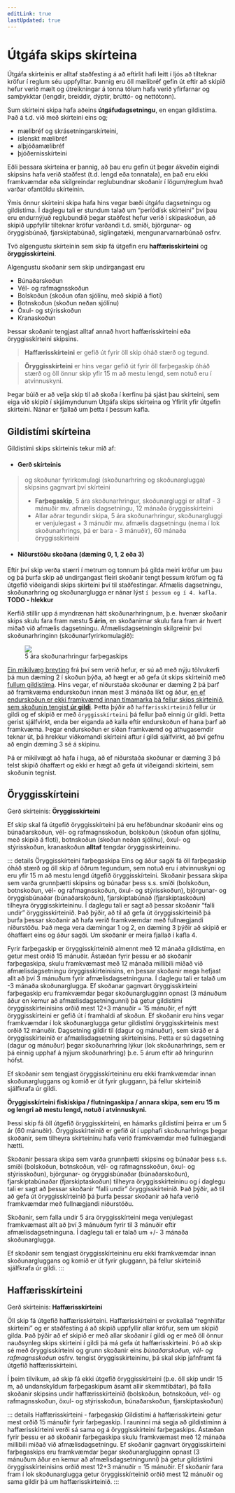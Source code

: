 ```yaml
---
editLink: true
lastUpdated: true
---
```


# Útgáfa skips skírteina

<!-- [[toc]] -->
<!-- ### Title <Badge type="info">custom element</Badge>


{{ 1 + 1 }}

<script setup>
import { ref } from 'vue'

const count = ref(0)
</script>

## Markdown Content

The count is: {{ count }}

<button :class="$style.button" @click="count++">Increment</button>

<style module>
.button {
  color: red;
  font-weight: bold;
}
</style> -->

Útgáfa skírteinis er alltaf staðfesting á að eftirlit hafi leitt í ljós að tilteknar kröfur í reglum séu uppfylltar. Þannig eru öll mælibréf gefin út eftir að skipið hefur verið mælt og útreikningar á tonna tölum hafa verið yfirfarnar og samþykktar (lengdir, breiddir, dýptir, brúttó- og nettótonn).

Sum skírteini skipa hafa aðeins **útgáfudagsetningu**, en engan gildistíma. Það á t.d. við með skírteini eins og;
- mælibréf og skrásetningarskírteini, 
- íslenskt mælibréf
- alþjóðamælibréf
- þjóðernisskírteini 

Eðli þessara skírteina er þannig, að þau eru gefin út þegar ákveðin eigindi skipsins hafa verið staðfest (t.d. lengd eða tonnatala), en það eru ekki framkvæmdar eða skilgreindar reglubundnar skoðanir í lögum/reglum hvað varðar ofantöldu skírteinin.

<!-- ![](images/yfirlit-1416.png) -->

<!-- <figure>
  <img src='images/yfirlit-1416.png'>
  <figcaption>Nauðsynleg skírteini skips</figcaption>
</figure> -->

Ýmis önnur skírteini skipa hafa hins vegar bæði útgáfu dagsetningu og gildistíma.  Í daglegu tali er stundum talað um “períódísk skírteini” því þau eru endurnýjuð reglubundið þegar staðfest hefur verið í skipaskoðun, að skipið uppfyllir tilteknar kröfur varðandi t.d. smíði, björgunar- og öryggisbúnað, fjarskiptabúnað, siglingatæki, mengunarvarnarbúnað osfrv. 

Tvö algengustu skírteinin sem skip fá útgefin eru **haffærisskírteini** og **öryggisskírteini**.

Algengustu skoðanir sem skip undirgangast eru
- Búnaðarskoðun
- Vél- og rafmagnsskoðun
- Bolskoðun (skoðun ofan sjólínu, með skipið á floti)
- Botnskoðun (skoðun neðan sjólínu)
- Öxul- og stýrisskoðun
- Kranaskoðun

Þessar skoðanir tengjast alltaf annað hvort haffærisskírteini eða öryggisskírteini skipsins.

> **Haffærisskírteini** er gefið út fyrir öll skip óháð stærð og tegund.

> **Öryggisskírteini** er hins vegar gefið út fyrir öll farþegaskip óháð stærð og öll önnur skip yfir 15 m að mestu lengd, sem notuð eru í atvinnuskyni.

Þegar búið er að velja skip til að skoða í kerfinu þá sjást þau skírteini, sem eiga við skipið í  skjámyndunum Útgáfa skips skírteina og Yfirlit yfir útgefin skírteini. Nánar er fjallað um þetta í þessum kafla.



## Gildistími skírteina

Gildistími skips skírteinis tekur mið af:


- #### Gerð skírteinis
> og skoðunar fyrirkomulagi (skoðunarhring og skoðunarglugga) skipsins gagnvart því skírteini
> - **Farþegaskip**, 5 ára skoðunarhringur, skoðunargluggi er alltaf - 3 mánuðir mv. afmælis dagsetningu, 12 mánaða öryggisskírteini
> - Allar aðrar tegundir skipa, 5 ára skoðunarhringur, skoðunargluggi er venjulegast + 3 mánuðir mv. afmælis dagsetningu (nema í lok skoðunarhrings, þá er bara - 3 mánuðir), 60 mánaða öryggisskírteini

- ####  Niðurstöðu skoðana (dæming 0, 1, 2 eða 3)

Eftir því skip verða stærri í metrum og tonnum þá gilda meiri kröfur um þau og þá þurfa skip að undirgangast fleiri skoðanir tengt þessum kröfum og fá útgefið viðeigandi skips skírteini því til staðfestingar. Afmælis dagsetningu, skoðunarhring og skoðunarglugga er nánar lýst `í þessum og í 4. kafla.` **TODO - hlekkur**

Kerfið stillir upp á myndrænan hátt skoðunarhringnum, þ.e. hvenær skoðanir skips skulu fara fram næstu **5 árin**, en skoðanirnar skulu fara fram ár hvert miðað við afmælis dagsetningu. Afmælisdagsetningin skilgreinir því skoðunarhringinn (skoðunarfyrirkomulagið):

<figure>
  <img src='/skirteini/images/hringur.png'>
  <figcaption>5 ára skoðunarhringur farþegaskips</figcaption>
</figure>

<u>Ein mikilvæg breyting</u> frá því sem verið hefur, er sú að með nýju tölvukerfi þá mun dæming 2 í skoðun þýða, að hægt er að gefa út skips skírteinið með <u>fullum gildistíma</u>.  Hins vegar, ef niðurstaða skoðunar er dæming 2 þá þarf að framkvæma endurskoðun innan mest 3 mánaða líkt og áður, <u>en ef endurskoðun er ekki framkvæmd innan tímamarka þá fellur skips skírteinið, sem skoðunin tengist **úr gildi**</u>.  Þetta þýðir að `haffærisskírteinið` fellur úr gildi og ef skipið er með `öryggisskírteini` þá fellur það einnig úr gildi.  Þetta gerist sjálfvirkt, enda ber eiganda að kalla eftir endurskoðun ef hana þarf að framkvæma.  Þegar endurskoðun er síðan framkvæmd og athugasemdir teknar út, þá hrekkur viðkomandi skírteini aftur í gildi sjálfvirkt, að því gefnu að engin dæming 3 sé á skipinu.

Þá er mikilvægt að hafa í huga, að ef niðurstaða skoðunar er dæming 3 þá telst skipið óhaffært og ekki er hægt að gefa út viðeigandi skírteini, sem skoðunin tegnist.



## Öryggisskírteini

Gerð skírteinis: **Öryggisskírteini**

Ef skip skal fá útgefið öryggisskírteini þá eru hefðbundnar skoðanir eins og búnaðarskoðun, vél- og rafmagnsskoðun, bolskoðun (skoðun ofan sjólínu, með skipið á floti), botnskoðun (skoðun neðan sjólínu), öxul- og stýrisskoðun, kranaskoðun **alltaf** tengdar öryggisskírteininu.

::: details Öryggisskírteini farþegaskipa
Eins og áður sagði fá öll farþegaskip óháð stærð og öll skip af öðrum tegundum, sem notuð eru í atvinnuskyni og eru yfir 15 m að mestu lengd útgefið öryggisskírteini.  Skoðanir þessara skipa sem varða  grunnþætti skipsins og búnaðar þess s.s. smíði (bolskoðun, botnskoðun, vél- og rafmagnsskoðun, öxul- og stýrisskoðun), björgunar- og öryggisbúnaðar (búnaðarskoðun),  fjarskiptabúnað (fjarskiptaskoðun)  tilheyra öryggisskírteininu.  Í daglegu tali er sagt að þessar skoðanir “falli undir” öryggisskírteinið.  Það þýðir, að til að gefa út öryggisskírteinið þá þurfa þessar skoðanir að hafa verið framkvæmdar með fullnægjandi niðurstöðu. Það mega vera dæmingar 1 og 2, en dæming 3 þýðir að skipið er óhaffært eins og áður sagði.  Um skoðanir er meira fjallað í kafla 4.

Fyrir farþegaskip er öryggisskírteinið almennt með 12 mánaða gildistíma, en getur mest orðið 15 mánuðir.   Ástæðan fyrir þessu er að skoðanir farþegaskipa, skulu framkvæmast með 12 mánaða millibili miðað við afmælisdagsetningu öryggisskírteinisins, en þessar skoðanir mega hefjast allt að því 3 mánuðum fyrir afmælisdagsetninguna.  Í daglegu tali er talað um -3 mánaða skoðunarglugga.  Ef skoðanar gagnvart öryggisskírteini farþegaskip eru framkvæmdar þegar skoðunarglugginn opnast (3 mánuðum áður en kemur að afmælisdagsetningunni) þá getur gildistími öryggisskírteinisins orðið mest 12+3 mánuðir = 15 mánuðir, ef nýtt öryggisskírteini er gefið út í framhaldi af skoðun.  Ef skoðanir eru hins vegar framkvæmdar í lok skoðunarglugga getur gildistími öryggisskírteinis mest orðið 12 mánuðir.  Dagsetning gildir til (dagur og mánuður), sem skráð er á öryggisskírteinið er afmælisdagsetning skírteinisins. Þetta er sú dagsetning (dagur og mánuður) þegar skoðunarhring lýkur (lok skoðunarhrings, sem er þá einnig upphaf á nýjum skoðunarhring) þ.e. 5 árum eftir að hringurinn hófst.

Ef skoðanir sem tengjast öryggisskírteininu eru ekki framkvæmdar innan skoðunargluggans og komið er út fyrir gluggann, þá fellur skírteinið sjálfkrafa úr gildi.

**Öryggisskírteini fiskiskipa / flutningaskipa / annara skipa, sem eru 15 m og lengri að mestu lengd, notuð í atvinnuskyni.**

Þessi skip fá öll útgefið öryggisskírteini, en hámarks gildistími þeirra er um 5 ár (60 mánuðir).  Öryggisskírteinið er gefið út í upphafi skoðunarhrings þegar skoðanir, sem tilheyra skírteininu hafa verið framkvæmdar með fullnægjandi hætti. 

Skoðanir þessara skipa sem varða  grunnþætti skipsins og búnaðar þess s.s. smíði (bolskoðun, botnskoðun, vél- og rafmagnsskoðun, öxul- og stýrisskoðun), björgunar- og öryggisbúnaðar (búnaðarskoðun),  fjarskiptabúnaðar (fjarskiptaskoðun)  tilheyra öryggisskírteininu og í  daglegu tali er sagt að þessar skoðanir “falli undir” öryggisskírteinið.  Það þýðir, að til að gefa út öryggisskírteinið þá þurfa þessar skoðanir að hafa verið framkvæmdar með fullnægjandi niðurstöðu.

Skoðanir, sem falla undir 5 ára öryggisskírteini mega venjulegast framkvæmast allt að því 3 mánuðum fyrir til 3 mánuðir eftir afmælisdagsetninguna.  Í daglegu tali er talað um +/- 3 mánaða skoðunarglugga.

Ef skoðanir sem tengjast öryggisskírteininu eru ekki framkvæmdar innan skoðunargluggans og komið er út fyrir gluggann, þá fellur skírteinið sjálfkrafa úr gildi.
:::

## Haffærisskírteini

Gerð skírteinis: **Haffærisskírteini**

Öll skip fá útgefið haffærisskírteini. Haffærisskírteini er svokallað “regnhlífar skírteini” og er staðfesting á að skipið uppfyllir allar kröfur, sem um skipið gilda.  Það þýðir að ef skipið er með allar skoðanir í gildi og er með öll önnur nauðsynleg skips skírteini í gildi þá má gefa út haffærisskírteini.  Þó að skip sé með öryggisskírteini og grunn skoðanir eins *búnaðarskoðun*, *vél- og rafmagnsskoðun* osfrv. tengist öryggisskírteininu, þá skal skip jafnframt fá útgefið haffærisskírteini.

Í þeim tilvikum, að skip fá ekki útgefið öryggisskírteini (þ.e. öll skip undir 15 m, að undanskyldum farþegaskipum ásamt allir skemmtibátar), þá falla skoðanir skipsins undir haffærisskírteinið (bolskoðun, botnskoðun, vél- og rafmagnsskoðun, öxul- og stýrisskoðun, búnaðarskoðun, fjarskiptaskoðun)

::: details Haffærisskírteini - farþegaskip
Gildistími á haffærisskírteini getur mest orðið 15 mánuðir fyrir farþegaskip.  Í rauninni má segja að gildistíminn á haffærisskírteini verði sá sama og á öryggisskírteini farþegaskips.  Ástæðan fyrir þessu er að skoðanir farþegaskipa skulu framkvæmast með 12 mánaða millibili miðað við afmælisdagsetningu.  Ef skoðanir gagnvart öryggisskírteini farþegaskips eru framkvæmdar þegar skoðunarglugginn opnast (3 mánuðum áður en kemur að afmælisdagsetningunni) þá getur gildistími öryggisskírteinisins orðið mest 12+3 mánuðir = 15 mánuðir.  Ef skoðanir fara fram í lok skoðunarglugga getur öryggisskírteinið orðið mest 12 mánuðir og sama gildir þá um haffærisskírteinið.
:::
